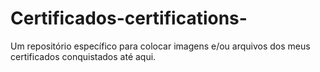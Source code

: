 # Certificados-certifications-
Um repositório específico para colocar imagens e/ou arquivos dos meus certificados conquistados até aqui.
